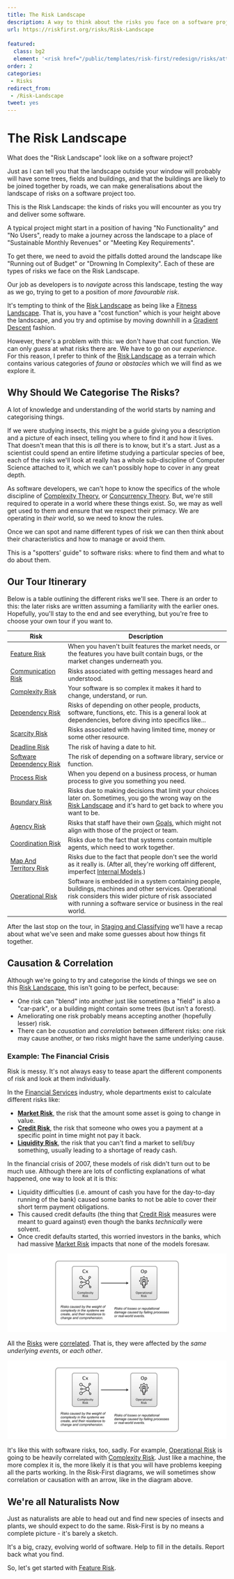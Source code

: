 ```yaml
---
title: The Risk Landscape
description: A way to think about the risks you face on a software project.
url: https://riskfirst.org/risks/Risk-Landscape

featured: 
  class: bg2
  element: '<risk href="/public/templates/risk-first/redesign/risks/attendant_risk_v2.svg"><code>Attendant</code><title>Risk Landscape</title></risk>'
order: 2
categories:
 - Risks
redirect_from: 
 - /Risk-Landscape
tweet: yes
---
```


# The Risk Landscape

What does the "Risk Landscape" look like on a software project?

Just as I can tell you that the landscape outside your window will probably will have some trees, fields and buildings, and that the buildings are likely to be joined together by roads, we can make generalisations about the landscape of risks on a software project too.  

This is the Risk Landscape: the kinds of risks you will encounter as you try and deliver some software.

A typical project might start in a position of having "No Functionality" and "No Users", ready to make a journey across the landscape to a place of "Sustainable Monthly Revenues" or "Meeting Key Requirements".  

To get there, we need to avoid the pitfalls dotted around the landscape like "Running out of Budget" or "Drowning In Complexity".  Each of these are types of risks we face on the Risk Landscape.    

Our job as developers is to _navigate_ across this landscape, testing the way as we go, trying to get to a position of _more favourable risk_.

It's tempting to think of the [Risk Landscape](Risk-Landscape.md) as being like a [Fitness Landscape](https://en.wikipedia.org/wiki/Fitness_landscape).  That is, you have a "cost function" which is your height above the landscape, and you try and optimise by moving downhill in a [Gradient Descent](https://en.wikipedia.org/wiki/Gradient_descent) fashion.  

However, there's a problem with this:  we don't have that cost function.  We can only _guess_ at what risks there are.  We have to go on our _experience_. For this reason, I prefer to think of the [Risk Landscape](Risk-Landscape.md) as a terrain which contains various categories of _fauna_ or _obstacles_ which we will find as we explore it.

## Why Should We Categorise The Risks?

A lot of knowledge and understanding of the world starts by naming and categorising things.  

If we were studying insects, this might be a guide giving you a description and a picture of each insect, telling you where to find it and how it lives.  That doesn't mean that this is _all_ there is to know, but it's a start.  Just as a scientist could spend an entire lifetime studying a particular species of bee, each of the risks we'll look at really has a whole sub-discipline of Computer Science attached to it, which we can't possibly hope to cover in any great depth.  

As software developers, we can't hope to know the specifics of the whole discipline of [Complexity Theory](https://en.wikipedia.org/wiki/Complexity_theory), or [Concurrency Theory](https://en.wikipedia.org/wiki/Concurrency_(computer_science)).  But, we're still required to operate in a world where these things exist.  So, we may as well get used to them and ensure that we respect their primacy.  We are operating in _their_ world, so we need to know the rules.

Once we can spot and name different types of risk we can then think about their characteristics and how to manage or avoid them.

This is a "spotters' guide" to software risks: where to find them and what to do about them.

## Our Tour Itinerary

Below is a table outlining the different risks we'll see.  There _is_ an order to this:  the later risks are written assuming a familiarity with the earlier ones.  Hopefully, you'll stay to the end and see everything, but you're free to choose your own tour if you want to.

|Risk            |          Description           |      
|----------------|--------------------------|
|[Feature Risk](Feature-Risk.md)                        |When you haven't built features the market needs, or the features you have built contain bugs, or the market changes underneath you.    |
|[Communication Risk](Communication-Risk.md)            |Risks associated with getting messages heard and understood.|             
|[Complexity Risk](Complexity-Risk.md)                  |Your software is so complex it makes it hard to change, understand, or run.             |        
|[Dependency Risk](Dependency-Risk.md)                  |Risks of depending on other people, products, software, functions, etc. This is a general look at dependencies, before diving into specifics like...|  
|[Scarcity Risk](Scarcity-Risk.md)                      |Risks associated with having limited time, money or some other resource.|    
|[Deadline Risk](Deadline-Risk.md)                      |The risk of having a date to hit.|
|[Software Dependency Risk](Software-Dependency-Risk.md)|The risk of depending on a software library, service or function.|    
|[Process Risk](Process-Risk.md)                        |When you depend on a business process, or human process to give you something you need.|
|[Boundary Risk](Boundary-Risk.md)                      |Risks due to making decisions that limit your choices later on.  Sometimes, you go the wrong way on the [Risk Landscape](Risk-Landscape.md) and it's hard to get back to where you want to be.|            
|[Agency Risk](Agency-Risk.md)                          |Risks that staff have their own [Goals](../thinking/Glossary.md#goal-in-mind), which might not align with those of the project or team.|
|[Coordination Risk](Coordination-Risk.md)              |Risks due to the fact that systems contain multiple agents, which need to work together.|       
|[Map And Territory Risk](Map-And-Territory-Risk.md)    |Risks due to the fact that people don't see the world as it really is. (After all, they're working off different, imperfect [Internal Models](../thinking/Glossary.md#internal-model).)|  
|[Operational Risk](Operational-Risk.md)                |Software is embedded in a system containing people, buildings, machines and other services.  Operational risk considers this wider picture of risk associated with running a software service or business in the real world.|
       
After the last stop on the tour, in [Staging and Classifying](Staging-And-Classifying.md) we'll have a recap about what we've seen and make some guesses about how things fit together.  

## Causation & Correlation 

Although we're going to try and categorise the kinds of things we see on this [Risk Landscape](Risk-Landscape.md), this isn't going to be perfect, because: 

 - One risk can "blend" into another just like sometimes a "field" is also a "car-park", or a building might contain some trees (but isn't a forest).
 - Ameliorating one risk probably means accepting another (hopefully lesser) risk.
 - There can be _causation_ and _correlation_ between different risks:  one risk may cause another, or two risks might have the same underlying cause.
  
### Example: The Financial Crisis

Risk is messy.  It's not always easy to tease apart the different components of risk and look at them individually. 

In the [Financial Services](https://en.wikipedia.org/wiki/Financial_services) industry, whole departments exist to calculate different risks like:

- **[Market Risk](https://en.wikipedia.org/wiki/Market_risk)**, the risk that the amount some asset is going to change in value.
- **[Credit Risk](https://en.wikipedia.org/wiki/Credit_risk)**, the risk that someone who owes you a payment at a specific point in time might not pay it back.
- **[Liquidity Risk](https://en.wikipedia.org/wiki/Liquidity_risk)**, the risk that you can't find a market to sell/buy something, usually leading to a shortage of ready cash.

In the financial crisis of 2007, these models of risk didn't turn out to be much use.   Although there are lots of conflicting explanations of what happened, one way to look at it is this:

 - Liquidity difficulties (i.e. amount of cash you have for the day-to-day running of the bank) caused some banks to not be able to cover their short term payment obligations.
 - This caused credit defaults (the thing that [Credit Risk](https://en.wikipedia.org/wiki/Credit_risk) measures were meant to guard against) even though the banks _technically_ were solvent.
 - Once credit defaults started, this worried investors in the banks, which had massive [Market Risk](https://en.wikipedia.org/wiki/Market_risk) impacts that none of the models foresaw.

![Correlation of Risks in the Financial Crisis](../images/generated/risks/landscape/causation.png)

All the [Risks](../thinking/Glossary.md#Risk) were [correlated](https://www.investopedia.com/terms/c/correlation.asp).  That is, they were affected by the _same underlying events_, or _each other_.

![Causation shown on a Risk-First Diagram.  More complexity is likely to lead to more Operational Risk](../images/generated/risks/landscape/causation.png)

It's like this with software risks, too, sadly.  For example, [Operational Risk](Operational-Risk.md) is going to be heavily correlated with [Complexity Risk](Complexity-Risk.md).  Just like a machine, the more complex it is, the more likely it is that you will have problems keeping all the parts working.  In the Risk-First diagrams, we will sometimes show correlation or causation with an arrow, like in the diagram above.

## We're all Naturalists Now

Just as naturalists are able to head out and find new species of insects and plants, we should expect to do the same. Risk-First is by no means a complete picture - it's barely a sketch.   

It's a big, crazy, evolving world of software.  Help to fill in the details.   Report back what you find.
                                                      
So, let's get started with [Feature Risk](Feature-Risk.md).
